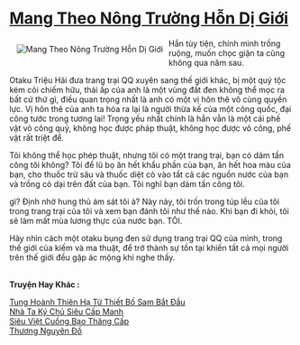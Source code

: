 <a href="https://truyenwiki.net/mang-theo-nong-truong-hon-di-gioi.35281/" title="Mang Theo Nông Trường Hỗn Dị Giới"><h1>Mang Theo Nông Trường Hỗn Dị Giới</h1></a><div style="display:table"><img align="right" style="float: left; padding: 10px;" src="https://truyenwiki.net/a/img/str/src/35281.jpg" alt="Mang Theo Nông Trường Hỗn Dị Giới">Hắn tùy tiện, chính mình trồng ruộng, muốn chọc giận ta cũng không qua năm sau.<p></p> Otaku Triệu Hải đưa trang trại QQ xuyên sang thế giới khác, bị một quý tộc kém cỏi chiếm hữu, thái ấp của anh là một vùng đất đen không thể mọc ra bất cứ thứ gì, điều quan trọng nhất là anh có một vị hôn thê vô cùng quyền lực. Vị hôn thê của anh ta hóa ra lại là người thừa kế của một công quốc, đại công tước trong tương lai! Trọng yếu nhất chính là hắn vẫn là một cái phế vật võ công quỷ, không học được pháp thuật, không học được võ công, phế vật rất triệt để.<p></p> Tôi không thể học phép thuật, nhưng tôi có một trang trại, bạn có dám tấn công tôi không? Tôi để lũ bọ ăn hết khẩu phần của bạn, ăn hết hoa màu của bạn, cho thuốc trừ sâu và thuốc diệt cỏ vào tất cả các nguồn nước của bạn và trồng cỏ dại trên đất của bạn. Tôi nghĩ bạn dám tấn công tôi.<p></p> gì? Định nhờ hung thủ ám sát tôi à? Này này, tôi trốn trong túp lều của tôi trong trang trại của tôi và xem bạn đánh tôi như thế nào. Khi bạn đi khỏi, tôi sẽ làm mất mùa lương thực của nước bạn. TÔI.<p></p> Hãy nhìn cách một otaku bụng đen sử dụng trang trại QQ của mình, trong thế giới của kiếm và ma thuật, để trở thành sự tồn tại khiến tất cả mọi người trên thế giới đều gặp ác mộng khi nghe thấy.</div><p><br><b>Truyện Hay Khác :</b></p><a href="https://truyenwiki.net/tung-hoanh-thien-ha-tu-thiet-bo-sam-bat-dau.35058/" alt="Tung Hoành Thiên Hạ Từ Thiết Bố Sam Bắt Đầu">Tung Hoành Thiên Hạ Từ Thiết Bố Sam Bắt Đầu</a><br/><a href="https://github.com/nownovels/topcv/tree/master/truyenhay/35781" alt="Nhà Ta Ký Chủ Siêu Cấp Manh">Nhà Ta Ký Chủ Siêu Cấp Manh</a><br/><a href="https://github.com/nownovels/topcv/tree/master/truyenhay/35777" alt="Siêu Việt Cuồng Bạo Thăng Cấp">Siêu Việt Cuồng Bạo Thăng Cấp</a><br/><a href="https://github.com/nownovels/topcv/tree/master/truyenhay/36209" alt="Thương Nguyên Đồ">Thương Nguyên Đồ</a><br/>